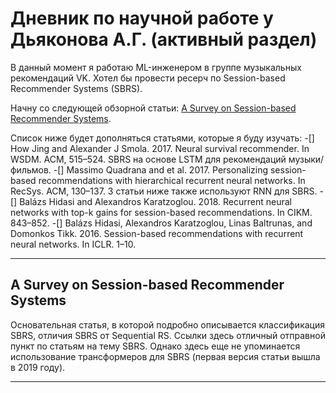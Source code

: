 # Дневник по научной работе у Дьяконова А.Г. (активный раздел)

В данный момент я работаю ML-инженером в группе музыкальных рекомендаций VK. Хотел бы провести ресерч по Session-based Recommender Systems (SBRS).

Начну со следующей обзорной статьи: [A Survey on Session-based Recommender Systems](https://arxiv.org/pdf/1902.04864.pdf).

Список ниже будет дополняться статьями, которые я буду изучать:
-[] How Jing and Alexander J Smola. 2017. Neural survival recommender. In WSDM. ACM, 515–524. SBRS на основе LSTM для рекомендаций музыки/фильмов.
-[] Massimo Quadrana and et al. 2017. Personalizing session-based recommendations with hierarchical recurrent neural networks. In RecSys. ACM, 130–137. 3 статьи ниже также используют RNN для SBRS.
-[] Balázs Hidasi and Alexandros Karatzoglou. 2018. Recurrent neural networks with top-k gains for session-based recommendations. In CIKM. 843–852.
-[] Balázs Hidasi, Alexandros Karatzoglou, Linas Baltrunas, and Domonkos Tikk. 2016. Session-based recommendations with recurrent neural networks. In ICLR. 1–10.

___

## A Survey on Session-based Recommender Systems

Основательная статья, в которой подробно описывается классификация SBRS, отличия SBRS от Sequential RS. Ссылки здесь отличный отправной пункт по статьям на тему SBRS. Однако здесь еще не упоминается использование трансформеров для SBRS (первая версия статьи вышла в 2019 году).

___



